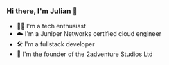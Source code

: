 ### Hi there, I'm Julian 👋

- 🧑‍💻 I'm a tech enthusiast
- ☁️ I'm a Juniper Networks certified cloud engineer
- 🛠️ I'm a fullstack developer
- 🏢 I'm the founder of the 2adventure Studios Ltd
